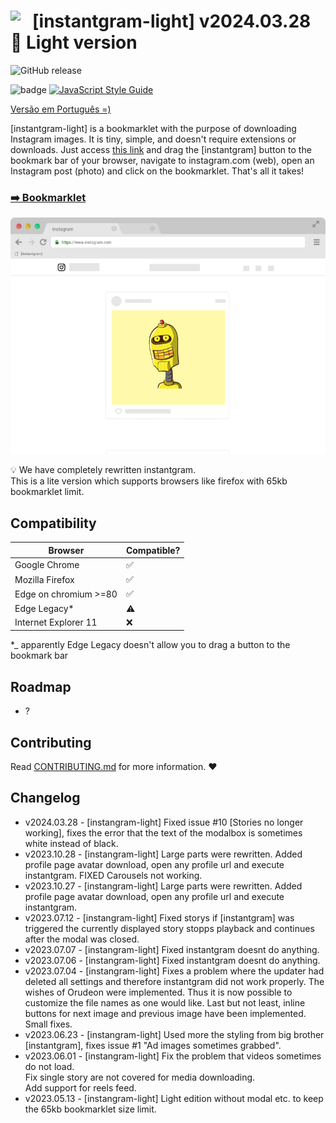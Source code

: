 # <img style="float: left; vertical-align: bottom; " width="35" src="https://upload.wikimedia.org/wikipedia/commons/4/4c/Typescript_logo_2020.svg"> [instantgram-light] v2024.03.28 :smiling_face_with_three_hearts: Light version
![GitHub release](https://img.shields.io/badge/release-v2024.03.28-green)

![badge](https://img.shields.io/badge/for-instagram-yellow.svg?style=flat-square)
[![JavaScript Style Guide](https://img.shields.io/badge/code%20style-standard-brightgreen.svg?style=flat-square)](http://standardjs.com/)

[Versão em Português =)](http://thinkbig-company.github.io/instantgram-light/lang/pt-br)

[instantgram-light] is a bookmarklet with the purpose of downloading Instagram images. It is tiny, simple, and doesn't require extensions or downloads. Just access [this link][1] and drag the [instantgram] button to the bookmark bar of your browser, navigate to instagram.com (web), open an Instagram post (photo) and click on the bookmarklet. That's all it takes!

### [:arrow_right: Bookmarklet][1]

![gif demo](img/demo.gif)

:bulb: We have completely rewritten instantgram. \
This is a lite version which supports browsers like firefox with 65kb bookmarklet limit.

## Compatibility

|       Browser        |     Compatible?    |
| -------------------- | -------------------|
| Google Chrome        | :white_check_mark: |
| Mozilla Firefox     | :white_check_mark: |
| Edge on chromium >=80 | :white_check_mark: |
| Edge Legacy*                | :warning:          |
| Internet Explorer 11 | :x: |
*_ apparently Edge Legacy doesn't allow you to drag a button to the bookmark bar


## Roadmap

- ?

## Contributing

Read [CONTRIBUTING.md](CONTRIBUTING.md) for more information. :heart:

## Changelog
- v2024.03.28 - [instangram-light] Fixed issue #10 [Stories no longer working], fixes the error that the text of the modalbox is sometimes white instead of black.
- v2023.10.28 - [instangram-light] Large parts were rewritten. Added profile page avatar download, open any profile url and execute instantgram. FIXED Carousels not working.
- v2023.10.27 - [instangram-light] Large parts were rewritten. Added profile page avatar download, open any profile url and execute instantgram.
- v2023.07.12 - [instangram-light] Fixed storys if [instantgram] was triggered the currently displayed story stopps playback and continues after the modal was closed.
- v2023.07.07 - [instangram-light] Fixed instantgram doesnt do anything.
- v2023.07.06 - [instangram-light] Fixed instantgram doesnt do anything.
- v2023.07.04 - [instangram-light] Fixes a problem where the updater had deleted all settings and therefore instantgram did not work properly. The wishes of Orudeon were implemented. Thus it is now possible to customize the file names as one would like. Last but not least, inline buttons for next image and previous image have been implemented. Small fixes.
- v2023.06.23 - [instangram-light] Used more the styling from big brother [instantgram], fixes issue #1 "Ad images sometimes grabbed".
- v2023.06.01 - [instangram-light] Fix the problem that videos sometimes do not load.\
Fix single story are not covered for media downloading.\
Add support for reels feed.
- v2023.05.13 - [instangram-light] Light edition without modal etc. to keep the 65kb bookmarklet size limit.


[1]:http://thinkbig-company.github.io/instantgram-light/
